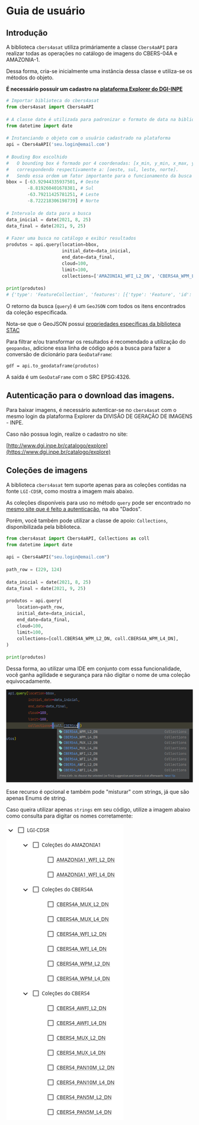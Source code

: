 # Guia de usuário

## Introdução

A biblioteca `cbers4asat` utiliza primáriamente a classe `Cbers4aAPI` para realizar todas as operações no catálogo de
imagens do CBERS-04A e AMAZONIA-1.

Dessa forma, cria-se inicialmente uma instância dessa classe e utiliza-se os métodos do objeto.

**É necessário possuir um cadastro na [plataforma Explorer do DGI-INPE](https://www.dgi.inpe.br/catalogo/explore)**

```python
# Importar biblioteca do cbers4asat
from cbers4asat import Cbers4aAPI

# A classe date é utilizada para padronizar o formato de data na biblioteca
from datetime import date

# Instanciando o objeto com o usuário cadastrado na plataforma
api = Cbers4aAPI('seu.login@email.com')

# Bouding Box escolhido
#   O bounding box é formado por 4 coordenadas: [x_min, y_min, x_max, y_max],
#   correspondendo respectivamente a: [oeste, sul, leste, norte].
#   Sendo essa ordem um fator importante para o funcionamento da busca
bbox = [-63.92944335937501, # Oeste
        -8.819260401678381, # Sul
        -63.79211425781251, # Leste
        -8.722218306198739] # Norte

# Intervalo de data para a busca
data_inicial = date(2021, 8, 25)
data_final = date(2021, 9, 25)

# Fazer uma busca no catálogo e exibir resultados
produtos = api.query(location=bbox,
                     initial_date=data_inicial,
                     end_date=data_final,
                     cloud=100,
                     limit=100,
                     collections=['AMAZONIA1_WFI_L2_DN', 'CBERS4A_WPM_L4_DN']) # Explicação sobre as coleções nos próximos itens abaixo.

print(produtos)
# {'type': 'FeatureCollection', 'features': [{'type': 'Feature', 'id': 'AMAZONIA1_WFI03901620210911CB11', ...
```

O retorno da busca (`query`) é um `GeoJSON` com todos os itens encontrados da coleção especificada.

Nota-se que o GeoJSON possui [propriedades específicas da biblioteca STAC](https://stacspec.org/en/about/stac-spec/)

Para filtrar e/ou transformar os resultados é recomendado a utilização do `geopandas`, adicione essa linha de código após a
busca para fazer a conversão de dicionário para `GeoDataFrame`:

```
gdf = api.to_geodataframe(produtos)
```

A saída é um `GeoDataFrame` com o SRC EPSG:4326.

## Autenticação para o download das imagens.

Para baixar imagens, é necessário autenticar-se no `cbers4asat` com o mesmo login da plataforma Explorer da DIVISÃO DE
GERAÇÃO DE IMAGENS - INPE.

Caso não possua login, realize o cadastro no site:

[http://www.dgi.inpe.br/catalogo/explore](https://www.dgi.inpe.br/catalogo/explore)

## Coleções de imagens

A biblioteca `cbers4asat` tem suporte apenas para as coleções contidas na fonte `LGI-CDSR`, como mostra a imagem mais abaixo.

As coleções disponíveis para uso no método `query` pode ser encontrado 
no [mesmo site que é feito a autenticação](https://www.dgi.inpe.br/catalogo/explore), na aba "Dados". 

Porém, você também pode utilizar a classe de apoio: `Collections`, disponibilizada pela biblioteca. 

```python
from cbers4asat import Cbers4aAPI, Collections as coll
from datetime import date

api = Cbers4aAPI("seu.login@email.com")

path_row = (229, 124)

data_inicial = date(2021, 8, 25)
data_final = date(2021, 9, 25)

produtos = api.query(
    location=path_row,
    initial_date=data_inicial,
    end_date=data_final,
    cloud=100,
    limit=100,
    collections=[coll.CBERS4A_WPM_L2_DN, coll.CBERS4A_WPM_L4_DN],
)

print(produtos)
```
Dessa forma, ao utilizar uma IDE em conjunto com essa funcionalidade, você ganha agilidade e segurança
para não digitar o nome de uma coleção equivocadamente.

![](img/collection_enum.png)

Esse recurso é opcional e também pode "misturar" com strings, já que são apenas Enums de string.

Caso queira utilizar apenas `strings` em seu código, utilize a imagem abaixo como consulta para digitar os nomes
corretamente:

![Image Collections](img/collections.png)
